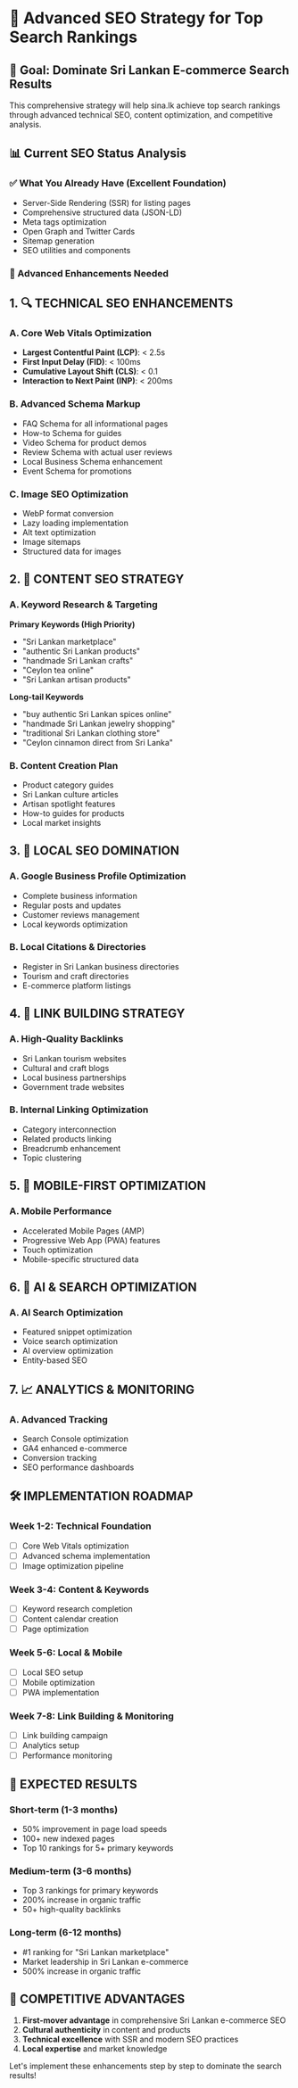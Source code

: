 # 🚀 Advanced SEO Strategy for Top Search Rankings

## 🎯 Goal: Dominate Sri Lankan E-commerce Search Results

This comprehensive strategy will help sina.lk achieve top search rankings through advanced technical SEO, content optimization, and competitive analysis.

## 📊 Current SEO Status Analysis

### ✅ What You Already Have (Excellent Foundation)
- Server-Side Rendering (SSR) for listing pages
- Comprehensive structured data (JSON-LD)
- Meta tags optimization
- Open Graph and Twitter Cards
- Sitemap generation
- SEO utilities and components

### 🚀 Advanced Enhancements Needed

## 1. 🔍 TECHNICAL SEO ENHANCEMENTS

### A. Core Web Vitals Optimization
- **Largest Contentful Paint (LCP)**: < 2.5s
- **First Input Delay (FID)**: < 100ms
- **Cumulative Layout Shift (CLS)**: < 0.1
- **Interaction to Next Paint (INP)**: < 200ms

### B. Advanced Schema Markup
- FAQ Schema for all informational pages
- How-to Schema for guides
- Video Schema for product demos
- Review Schema with actual user reviews
- Local Business Schema enhancement
- Event Schema for promotions

### C. Image SEO Optimization
- WebP format conversion
- Lazy loading implementation
- Alt text optimization
- Image sitemaps
- Structured data for images

## 2. 📝 CONTENT SEO STRATEGY

### A. Keyword Research & Targeting
**Primary Keywords (High Priority)**
- "Sri Lankan marketplace"
- "authentic Sri Lankan products"
- "handmade Sri Lankan crafts"
- "Ceylon tea online"
- "Sri Lankan artisan products"

**Long-tail Keywords**
- "buy authentic Sri Lankan spices online"
- "handmade Sri Lankan jewelry shopping"
- "traditional Sri Lankan clothing store"
- "Ceylon cinnamon direct from Sri Lanka"

### B. Content Creation Plan
- Product category guides
- Sri Lankan culture articles
- Artisan spotlight features
- How-to guides for products
- Local market insights

## 3. 🏪 LOCAL SEO DOMINATION

### A. Google Business Profile Optimization
- Complete business information
- Regular posts and updates
- Customer reviews management
- Local keywords optimization

### B. Local Citations & Directories
- Register in Sri Lankan business directories
- Tourism and craft directories
- E-commerce platform listings

## 4. 🔗 LINK BUILDING STRATEGY

### A. High-Quality Backlinks
- Sri Lankan tourism websites
- Cultural and craft blogs
- Local business partnerships
- Government trade websites

### B. Internal Linking Optimization
- Category interconnection
- Related products linking
- Breadcrumb enhancement
- Topic clustering

## 5. 📱 MOBILE-FIRST OPTIMIZATION

### A. Mobile Performance
- Accelerated Mobile Pages (AMP)
- Progressive Web App (PWA) features
- Touch optimization
- Mobile-specific structured data

## 6. 🤖 AI & SEARCH OPTIMIZATION

### A. AI Search Optimization
- Featured snippet optimization
- Voice search optimization
- AI overview optimization
- Entity-based SEO

## 7. 📈 ANALYTICS & MONITORING

### A. Advanced Tracking
- Search Console optimization
- GA4 enhanced e-commerce
- Conversion tracking
- SEO performance dashboards

## 🛠️ IMPLEMENTATION ROADMAP

### Week 1-2: Technical Foundation
- [ ] Core Web Vitals optimization
- [ ] Advanced schema implementation
- [ ] Image optimization pipeline

### Week 3-4: Content & Keywords
- [ ] Keyword research completion
- [ ] Content calendar creation
- [ ] Page optimization

### Week 5-6: Local & Mobile
- [ ] Local SEO setup
- [ ] Mobile optimization
- [ ] PWA implementation

### Week 7-8: Link Building & Monitoring
- [ ] Link building campaign
- [ ] Analytics setup
- [ ] Performance monitoring

## 🎯 EXPECTED RESULTS

### Short-term (1-3 months)
- 50% improvement in page load speeds
- 100+ new indexed pages
- Top 10 rankings for 5+ primary keywords

### Medium-term (3-6 months)
- Top 3 rankings for primary keywords
- 200% increase in organic traffic
- 50+ high-quality backlinks

### Long-term (6-12 months)
- #1 ranking for "Sri Lankan marketplace"
- Market leadership in Sri Lankan e-commerce
- 500% increase in organic traffic

## 🚨 COMPETITIVE ADVANTAGES

1. **First-mover advantage** in comprehensive Sri Lankan e-commerce SEO
2. **Cultural authenticity** in content and products
3. **Technical excellence** with SSR and modern SEO practices
4. **Local expertise** and market knowledge

Let's implement these enhancements step by step to dominate the search results!
